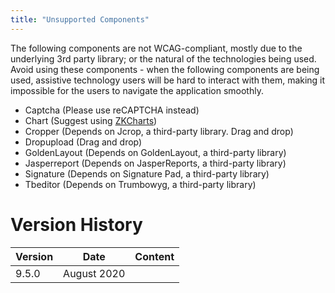 ```yaml
---
title: "Unsupported Components"
---
```




The following components are not WCAG-compliant, mostly due to the
underlying 3rd party library; or the natural of the technologies being
used. Avoid using these components - when the following components are
being used, assistive technology users will be hard to interact with
them, making it impossible for the users to navigate the application
smoothly.

- Captcha (Please use reCAPTCHA instead)
- Chart (Suggest using
  [ZKCharts](https://www.zkoss.org/product/zkcharts))
- Cropper (Depends on Jcrop, a third-party library. Drag and drop)
- Dropupload (Drag and drop)
- GoldenLayout (Depends on GoldenLayout, a third-party library)
- Jasperreport (Depends on JasperReports, a third-party library)
- Signature (Depends on Signature Pad, a third-party library)
- Tbeditor (Depends on Trumbowyg, a third-party library)

# Version History

| Version | Date        | Content |
|---------|-------------|---------|
| 9.5.0   | August 2020 |         |


